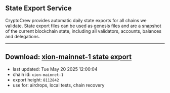 ## State Export Service
CryptoCrew provides automatic daily state exports for all chains we validate. State export files can be used as genesis files and are a snapshot of the current blockchain state, including all validators, accounts, balances and delegations.

---
**Download: [xion-mainnet-1 state export](https://dl-eu2.ccvalidators.com/SERVICE/xion/xion-mainnet-1_export_8112842.json)**
---

- last updated: Tue May 20 2025 12:00:04
- chain id: `xion-mainnet-1`
- export height: `8112842`
- use for: airdrops, local tests, chain recovery
